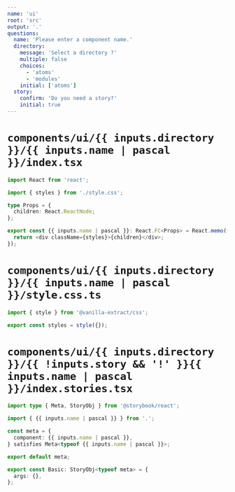 ```yaml
---
name: 'ui'
root: 'src'
output: '.'
questions:
  name: 'Please enter a component name.'
  directory:
    message: 'Select a directory ?'
    multiple: false
    choices:
      - 'atoms'
      - 'modules'
    initial: ['atoms']
  story:
    confirm: 'Do you need a story?'
    initial: true
---
```


# `components/ui/{{ inputs.directory }}/{{ inputs.name | pascal }}/index.tsx`

```typescript
import React from 'react';

import { styles } from './style.css';

type Props = {
  children: React.ReactNode;
};

export const {{ inputs.name | pascal }}: React.FC<Props> = React.memo(({ children }) => {
  return <div className={styles}>{children}</div>;
});

```

# `components/ui/{{ inputs.directory }}/{{ inputs.name | pascal }}/style.css.ts`

```typescript
import { style } from '@vanilla-extract/css';

export const styles = style({});
```

# `components/ui/{{ inputs.directory }}/{{ !inputs.story && '!' }}{{ inputs.name | pascal }}/index.stories.tsx`

```typescript
import type { Meta, StoryObj } from '@storybook/react';

import { {{ inputs.name | pascal }} } from '.';

const meta = {
  component: {{ inputs.name | pascal }},
} satisfies Meta<typeof {{ inputs.name | pascal }}>;

export default meta;

export const Basic: StoryObj<typeof meta> = {
  args: {},
};

```
